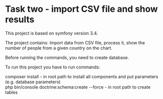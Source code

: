 Task two - import CSV file and show results
=====

This project is based on symfony version 3.4.

The project contains:
Import data from CSV file, process it, show the number of people from a given country on the chart.

Before running the commands, you need to create database.

To run this project you have to run commands:

composer install - in root path to install all components and put parameters (e.g. database parameters)    
php bin/console doctrine:schema:create --force - in root path to create tables  




